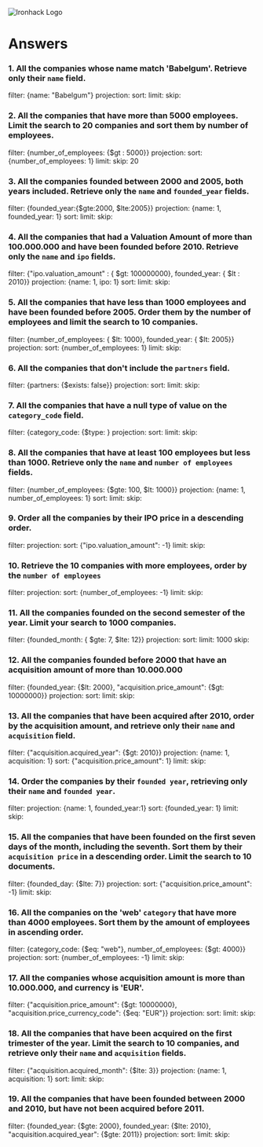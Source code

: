 ![Ironhack Logo](https://i.imgur.com/1QgrNNw.png)

# Answers

### 1. All the companies whose name match 'Babelgum'. Retrieve only their `name` field.

filter: {name: "Babelgum"}
projection:
sort:
limit:
skip:

### 2. All the companies that have more than 5000 employees. Limit the search to 20 companies and sort them by **number of employees**.

filter: {number_of_employees: {$gt : 5000}}
projection:
sort: {number_of_employees: 1}
limit:
skip: 20

### 3. All the companies founded between 2000 and 2005, both years included. Retrieve only the `name` and `founded_year` fields.

filter: {founded_year:{$gte:2000, $lte:2005}}
projection: {name: 1, founded_year: 1}
sort:
limit:
skip: 

### 4. All the companies that had a Valuation Amount of more than 100.000.000 and have been founded before 2010. Retrieve only the `name` and `ipo` fields.

filter: {"ipo.valuation_amount" : { $gt: 100000000}, founded_year: { $lt : 2010}}
projection: {name: 1, ipo: 1}
sort:
limit:
skip:

### 5. All the companies that have less than 1000 employees and have been founded before 2005. Order them by the number of employees and limit the search to 10 companies.

filter: {number_of_employees: { $lt: 1000}, founded_year: { $lt: 2005}}
projection:
sort: {number_of_employees: 1}
limit:
skip:

### 6. All the companies that don't include the `partners` field.

filter: {partners: {$exists: false}}
projection:
sort:
limit:
skip:

### 7. All the companies that have a null type of value on the `category_code` field.

filter: {category_code: {$type: <null>}
projection:
sort:
limit:
skip:

### 8. All the companies that have at least 100 employees but less than 1000. Retrieve only the `name` and `number of employees` fields.

filter: {number_of_employees: {$gte: 100, $lt: 1000}}
projection: {name: 1, number_of_employees: 1}
sort:
limit:
skip:

### 9. Order all the companies by their IPO price in a descending order.

filter:
projection:
sort: {"ipo.valuation_amount": -1}
limit:
skip:

### 10. Retrieve the 10 companies with more employees, order by the `number of employees`

filter:
projection:
sort: {number_of_employees: -1}
limit:
skip:

### 11. All the companies founded on the second semester of the year. Limit your search to 1000 companies.

filter: {founded_month: { $gte: 7, $lte: 12}}
projection:
sort:
limit: 1000
skip:

### 12. All the companies founded before 2000 that have an acquisition amount of more than 10.000.000

filter: {founded_year: {$lt: 2000}, "acquisition.price_amount": {$gt: 10000000}}
projection:
sort:
limit:
skip:

### 13. All the companies that have been acquired after 2010, order by the acquisition amount, and retrieve only their `name` and `acquisition` field.

filter: {"acquisition.acquired_year": {$gt: 2010}}
projection: {name: 1, acquisition: 1}
sort: {"acquisition.price_amount": 1}
limit:
skip:

### 14. Order the companies by their `founded year`, retrieving only their `name` and `founded year`.

filter:
projection: {name: 1, founded_year:1}
sort: {founded_year: 1}
limit:
skip:

### 15. All the companies that have been founded on the first seven days of the month, including the seventh. Sort them by their `acquisition price` in a descending order. Limit the search to 10 documents.

filter: {founded_day: {$lte: 7}}
projection:
sort: {"acquisition.price_amount": -1}
limit:
skip:

### 16. All the companies on the 'web' `category` that have more than 4000 employees. Sort them by the amount of employees in ascending order.

filter: {category_code: {$eq: "web"}, number_of_employees: {$gt: 4000}}
projection:
sort: {number_of_employees: -1}
limit:
skip:

### 17. All the companies whose acquisition amount is more than 10.000.000, and currency is 'EUR'.

filter: {"acquisition.price_amount": {$gt: 10000000}, "acquisition.price_currency_code": {$eq: "EUR"}}
projection:
sort:
limit:
skip:

### 18. All the companies that have been acquired on the first trimester of the year. Limit the search to 10 companies, and retrieve only their `name` and `acquisition` fields.

filter: {"acquisition.acquired_month": {$lte: 3}}
projection: {name: 1, acquisition: 1}
sort:
limit:
skip:

### 19. All the companies that have been founded between 2000 and 2010, but have not been acquired before 2011.

filter: {founded_year: {$gte: 2000}, founded_year: {$lte: 2010}, "acquisition.acquired_year": {$gte: 2011}}
projection:
sort:
limit:
skip:

